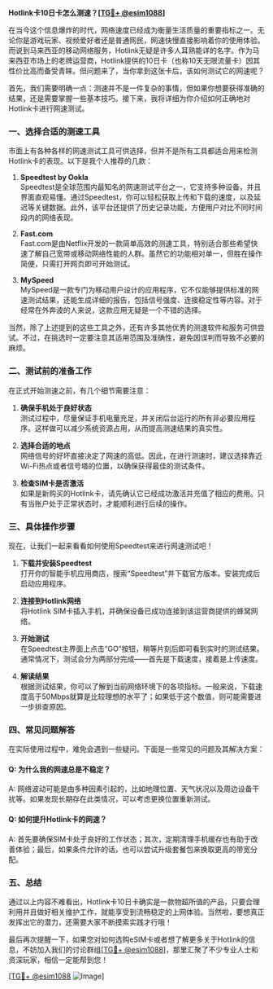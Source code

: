 **Hotlink卡10日卡怎么测速？[[TG💪+ @esim1088](https://t.me/s/esim1088)]**

在当今这个信息爆炸的时代，网络速度已经成为衡量生活质量的重要指标之一。无论你是游戏玩家、视频爱好者还是普通网民，网速快慢直接影响着你的使用体验。而说到马来西亚的移动网络服务，Hotlink无疑是许多人耳熟能详的名字。作为马来西亚市场上的老牌运营商，Hotlink提供的10日卡（也称10天无限流量卡）因其性价比高而备受青睐。但问题来了，当你拿到这张卡后，该如何测试它的网速呢？

首先，我们需要明确一点：测速并不是一件复杂的事情，但如果你想要获得准确的结果，还是需要掌握一些基本技巧。接下来，我将详细为你介绍如何正确地对Hotlink卡进行网速测试。

### **一、选择合适的测速工具**

市面上有各种各样的网速测试工具可供选择，但并不是所有工具都适合用来检测Hotlink卡的表现。以下是我个人推荐的几款：

1. **Speedtest by Ookla**  
   Speedtest是全球范围内最知名的网速测试平台之一，它支持多种设备，并且界面直观易懂。通过Speedtest，你可以轻松获取上传和下载的速度，以及延迟等关键数据。此外，该平台还提供了历史记录功能，方便用户对比不同时间段内的网络表现。

2. **Fast.com**  
   Fast.com是由Netflix开发的一款简单高效的测速工具，特别适合那些希望快速了解自己宽带或移动网络性能的人群。虽然它的功能相对单一，但胜在操作简便，只需打开网页即可开始测试。

3. **MySpeed**  
   MySpeed是一款专门为移动用户设计的应用程序，它不仅能够提供标准的网速测试结果，还能生成详细的报告，包括信号强度、连接稳定性等内容。对于经常在外奔波的人来说，这款应用无疑是一个不错的选择。

当然，除了上述提到的这些工具之外，还有许多其他优秀的测速软件和服务可供尝试。不过，在挑选时一定要注意其适用范围及准确性，避免因误判而导致不必要的麻烦。

### **二、测试前的准备工作**

在正式开始测速之前，有几个细节需要注意：

1. **确保手机处于良好状态**  
   测试过程中，尽量保证手机电量充足，并关闭后台运行的所有非必要应用程序。这样做可以减少系统资源占用，从而提高测速结果的真实性。

2. **选择合适的地点**  
   网络信号的好坏直接决定了网速的高低。因此，在进行测速时，建议选择靠近Wi-Fi热点或者信号塔的位置，以确保获得最佳的测试条件。

3. **检查SIM卡是否激活**  
   如果是新购买的Hotlink卡，请先确认它已经成功激活并充值了相应的费用。只有当账户处于正常状态时，才能顺利进行后续的操作。

### **三、具体操作步骤**

现在，让我们一起来看看如何使用Speedtest来进行网速测试吧！

1. **下载并安装Speedtest**  
   打开你的智能手机应用商店，搜索“Speedtest”并下载官方版本。安装完成后启动应用程序。

2. **连接到Hotlink网络**  
   将Hotlink SIM卡插入手机，并确保设备已成功连接到该运营商提供的蜂窝网络。

3. **开始测试**  
   在Speedtest主界面上点击“GO”按钮，稍等片刻后即可看到实时的测试结果。通常情况下，测试会分为两部分完成——首先是下载速度，接着是上传速度。

4. **解读结果**  
   根据测试结果，你可以了解到当前网络环境下的各项指标。一般来说，下载速度高于50Mbps就算是比较理想的水平了；如果低于这个数值，则可能需要进一步排查原因。

### **四、常见问题解答**

在实际使用过程中，难免会遇到一些疑问。下面是一些常见的问题及其解决方案：

#### Q: 为什么我的网速总是不稳定？
A: 网络波动可能是由多种因素引起的，比如地理位置、天气状况以及周边设备干扰等。如果发现长期存在此类情况，可以考虑更换位置重新测试。

#### Q: 如何提升Hotlink卡的网速？
A: 首先要确保SIM卡处于良好的工作状态；其次，定期清理手机缓存也有助于改善体验；最后，如果条件允许的话，也可以尝试升级套餐包来换取更高的带宽分配。

### **五、总结**

通过以上内容不难看出，Hotlink卡10日卡确实是一款物超所值的产品，只要合理利用并且做好相关维护工作，就能享受到流畅稳定的上网体验。当然啦，要想真正发挥出它的潜力，还需要大家不断摸索实践才行哦！

最后再次提醒一下，如果您对如何选购eSIM卡或者想了解更多关于Hotlink的信息，不妨加入我们的讨论群组[[TG💪+ @esim1088](https://t.me/s/esim1088)]，那里汇聚了不少专业人士和资深玩家，相信一定能帮到您！

[[TG💪+ @esim1088](https://t.me/s/esim1088) ![Image](https://i.postimg.cc/4NQfJmqS/Snipaste-2025-05-13-00-14-12.png)]